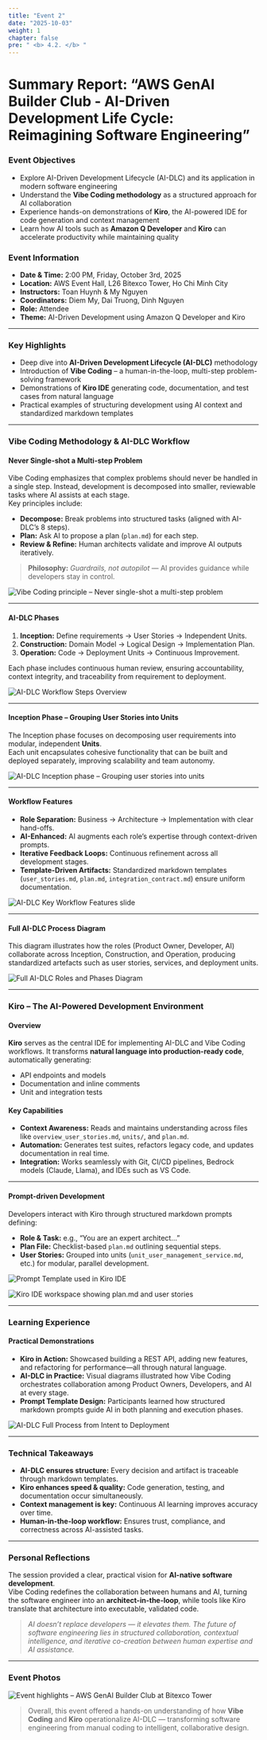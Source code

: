 ```yaml
---
title: "Event 2"
date: "2025-10-03"
weight: 1
chapter: false
pre: " <b> 4.2. </b> "
---
```


# Summary Report: “AWS GenAI Builder Club - AI-Driven Development Life Cycle: Reimagining Software Engineering”

### Event Objectives

- Explore AI-Driven Development Lifecycle (AI-DLC) and its application in modern software engineering  
- Understand the **Vibe Coding methodology** as a structured approach for AI collaboration  
- Experience hands-on demonstrations of **Kiro**, the AI-powered IDE for code generation and context management  
- Learn how AI tools such as **Amazon Q Developer** and **Kiro** can accelerate productivity while maintaining quality  

### Event Information

- **Date & Time:** 2:00 PM, Friday, October 3rd, 2025  
- **Location:** AWS Event Hall, L26 Bitexco Tower, Ho Chi Minh City  
- **Instructors:** Toan Huynh & My Nguyen  
- **Coordinators:** Diem My, Dai Truong, Dinh Nguyen  
- **Role:** Attendee  
- **Theme:** AI-Driven Development using Amazon Q Developer and Kiro  

---

### Key Highlights

- Deep dive into **AI-Driven Development Lifecycle (AI-DLC)** methodology  
- Introduction of **Vibe Coding** – a human-in-the-loop, multi-step problem-solving framework  
- Demonstrations of **Kiro IDE** generating code, documentation, and test cases from natural language  
- Practical examples of structuring development using AI context and standardized markdown templates  

---

### Vibe Coding Methodology & AI-DLC Workflow

#### Never Single-shot a Multi-step Problem
Vibe Coding emphasizes that complex problems should never be handled in a single step. Instead, development is decomposed into smaller, reviewable tasks where AI assists at each stage.  
Key principles include:
- **Decompose:** Break problems into structured tasks (aligned with AI-DLC’s 8 steps).  
- **Plan:** Ask AI to propose a plan (`plan.md`) for each step.  
- **Review & Refine:** Human architects validate and improve AI outputs iteratively.  

> **Philosophy:** *Guardrails, not autopilot* — AI provides guidance while developers stay in control.

![Vibe Coding principle – Never single-shot a multi-step problem](/images/event-2/vibe_single_shot.png)

---

#### AI-DLC Phases
1. **Inception:** Define requirements → User Stories → Independent Units.  
2. **Construction:** Domain Model → Logical Design → Implementation Plan.  
3. **Operation:** Code → Deployment Units → Continuous Improvement.  

Each phase includes continuous human review, ensuring accountability, context integrity, and traceability from requirement to deployment.

![AI-DLC Workflow Steps Overview](/images/event-2/ai_dlc_steps.png)

---

#### Inception Phase – Grouping User Stories into Units
The Inception phase focuses on decomposing user requirements into modular, independent **Units**.  
Each unit encapsulates cohesive functionality that can be built and deployed separately, improving scalability and team autonomy.

![AI-DLC Inception phase – Grouping user stories into units](/images/event-2/ai_dlc_inception_units.png)

---

#### Workflow Features
- **Role Separation:** Business → Architecture → Implementation with clear hand-offs.  
- **AI-Enhanced:** AI augments each role’s expertise through context-driven prompts.  
- **Iterative Feedback Loops:** Continuous refinement across all development stages.  
- **Template-Driven Artifacts:** Standardized markdown templates (`user_stories.md`, `plan.md`, `integration_contract.md`) ensure uniform documentation.  

![AI-DLC Key Workflow Features slide](/images/event-2/ai_dlc_key_workflow.png)

---

#### Full AI-DLC Process Diagram
This diagram illustrates how the roles (Product Owner, Developer, AI) collaborate across Inception, Construction, and Operation, producing standardized artefacts such as user stories, services, and deployment units.

![Full AI-DLC Roles and Phases Diagram](/images/event-2/ai_dlc_full_diagram.png)

---

### Kiro – The AI-Powered Development Environment

#### Overview
**Kiro** serves as the central IDE for implementing AI-DLC and Vibe Coding workflows. It transforms **natural language into production-ready code**, automatically generating:
- API endpoints and models  
- Documentation and inline comments  
- Unit and integration tests  

#### Key Capabilities
- **Context Awareness:** Reads and maintains understanding across files like `overview_user_stories.md`, `units/`, and `plan.md`.  
- **Automation:** Generates test suites, refactors legacy code, and updates documentation in real time.  
- **Integration:** Works seamlessly with Git, CI/CD pipelines, Bedrock models (Claude, Llama), and IDEs such as VS Code.  

---

#### Prompt-driven Development
Developers interact with Kiro through structured markdown prompts defining:
- **Role & Task:** e.g., “You are an expert architect…”  
- **Plan File:** Checklist-based `plan.md` outlining sequential steps.  
- **User Stories:** Grouped into units (`unit_user_management_service.md`, etc.) for modular, parallel development.  

![Prompt Template used in Kiro IDE](/images/event-2/kiro_prompt_template.png)

![Kiro IDE workspace showing plan.md and user stories](/images/event-2/kiro_vscode_prompt.png)

---

### Learning Experience

#### Practical Demonstrations
- **Kiro in Action:** Showcased building a REST API, adding new features, and refactoring for performance—all through natural language.  
- **AI-DLC in Practice:** Visual diagrams illustrated how Vibe Coding orchestrates collaboration among Product Owners, Developers, and AI at every stage.  
- **Prompt Template Design:** Participants learned how structured markdown prompts guide AI in both planning and execution phases.

![AI-DLC Full Process from Intent to Deployment](/images/event-2/ai_dlc_intent_to_deploy.png)

---

### Technical Takeaways
- **AI-DLC ensures structure:** Every decision and artifact is traceable through markdown templates.  
- **Kiro enhances speed & quality:** Code generation, testing, and documentation occur simultaneously.  
- **Context management is key:** Continuous AI learning improves accuracy over time.  
- **Human-in-the-loop workflow:** Ensures trust, compliance, and correctness across AI-assisted tasks.  

---

### Personal Reflections

The session provided a clear, practical vision for **AI-native software development**.  
Vibe Coding redefines the collaboration between humans and AI, turning the software engineer into an **architect-in-the-loop**, while tools like Kiro translate that architecture into executable, validated code.

> *AI doesn’t replace developers — it elevates them. The future of software engineering lies in structured collaboration, contextual intelligence, and iterative co-creation between human expertise and AI assistance.*

---

### Event Photos

![Event highlights – AWS GenAI Builder Club at Bitexco Tower](/images/event-2/event2_vibecoding.png)

> Overall, this event offered a hands-on understanding of how **Vibe Coding** and **Kiro** operationalize AI-DLC — transforming software engineering from manual coding to intelligent, collaborative design.

